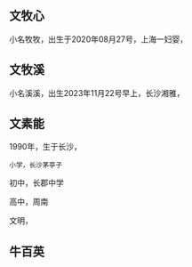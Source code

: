 ## 文牧心

小名牧牧，出生于2020年08月27号，上海一妇婴，

## 文牧溪

小名溪溪，出生2023年11月22号早上，长沙湘雅，
## 文素能
1990年，生于长沙，

	小学，长沙茅亭子

初中，长郡中学

高中，周南


文明，

## 牛百英
